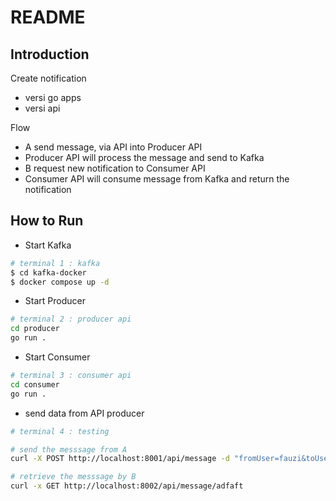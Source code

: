 # README

## Introduction
Create notification
- versi go apps
- versi api

Flow
- A send message, via API into Producer API
- Producer API will process the message and send to Kafka
- B request new notification to Consumer API
- Consumer API will consume message from Kafka and return the notification


## How to Run
- Start Kafka
```sh
# terminal 1 : kafka
$ cd kafka-docker
$ docker compose up -d
```

- Start Producer
```sh
# terminal 2 : producer api
cd producer
go run .
```

- Start Consumer
```sh
# terminal 3 : consumer api
cd consumer
go run .
```

- send data from API
producer
```sh
# terminal 4 : testing

# send the messsage from A
curl -X POST http://localhost:8001/api/message -d "fromUser=fauzi&toUser=adfaft&message=testing for notification"

# retrieve the messsage by B
curl -x GET http://localhost:8002/api/message/adfaft
```


